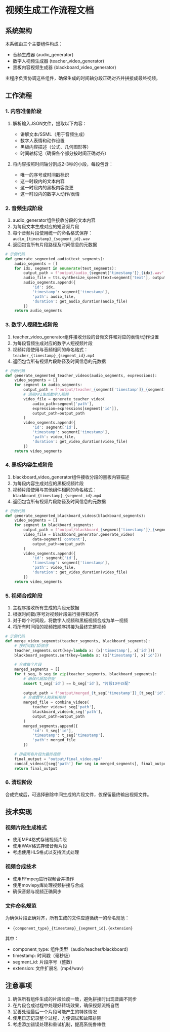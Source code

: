 # 视频生成工作流程文档

## 系统架构

本系统由三个主要组件构成：
- 音频生成器 (audio_generator)
- 数字人视频生成器 (teacher_video_generator)
- 黑板内容视频生成器 (blackboard_video_generator)

主程序负责协调这些组件，确保生成的时间轴分段正确对齐并拼接成最终视频。

## 工作流程

### 1. 内容准备阶段

1. 解析输入JSON文件，提取以下内容：
   - 讲解文本/SSML（用于音频生成）
   - 数字人表情和动作设置
   - 黑板内容描述（公式、几何图形等）
   - 时间轴标记（确保各个部分按时间正确对齐）

2. 将内容按照时间轴分割成2-3秒的小段，每段包含：
   - 唯一的序号或时间戳标识
   - 这一时段内的文本内容
   - 这一时段内的黑板内容变更
   - 这一时段内的数字人动作/表情

### 2. 音频生成阶段

1. audio_generator组件接收分段的文本内容
2. 为每段文本生成对应的短音频片段
3. 每个音频片段使用统一的命名格式保存：`audio_{timestamp}_{segment_id}.wav`
4. 返回包含所有片段路径及时间信息的元数据

```python
# 示例代码
def generate_segmented_audio(text_segments):
    audio_segments = []
    for idx, segment in enumerate(text_segments):
        output_path = f"output/audio_{segment['timestamp']}_{idx}.wav"
        audio_file = tts.synthesize_speech(text=segment['text'], output_path=output_path)
        audio_segments.append({
            'id': idx,
            'timestamp': segment['timestamp'],
            'path': audio_file,
            'duration': get_audio_duration(audio_file)
        })
    return audio_segments
```

### 3. 数字人视频生成阶段

1. teacher_video_generator组件接收分段的音频文件和对应的表情/动作设置
2. 为每段音频生成对应的数字人短视频片段
3. 视频片段使用与音频相同的命名格式：`teacher_{timestamp}_{segment_id}.mp4`
4. 返回包含所有视频片段路径及时间信息的元数据

```python
# 示例代码
def generate_segmented_teacher_videos(audio_segments, expressions):
    video_segments = []
    for segment in audio_segments:
        output_path = f"output/teacher_{segment['timestamp']}_{segment['id']}.mp4"
        # 调用API生成数字人视频
        video_file = generate_teacher_video(
            audio_path=segment['path'],
            expression=expressions[segment['id']],
            output_path=output_path
        )
        video_segments.append({
            'id': segment['id'],
            'timestamp': segment['timestamp'],
            'path': video_file,
            'duration': get_video_duration(video_file)
        })
    return video_segments
```

### 4. 黑板内容生成阶段

1. blackboard_video_generator组件接收分段的黑板内容描述
2. 为每段内容生成对应的黑板视频片段
3. 视频片段使用与其他组件相同的命名格式：`blackboard_{timestamp}_{segment_id}.mp4`
4. 返回包含所有视频片段路径及时间信息的元数据

```python
# 示例代码
def generate_segmented_blackboard_videos(blackboard_segments):
    video_segments = []
    for segment in blackboard_segments:
        output_path = f"output/blackboard_{segment['timestamp']}_{segment['id']}.mp4"
        video_file = blackboard_generator.generate_video(
            data=segment['content'],
            output_path=output_path
        )
        video_segments.append({
            'id': segment['id'],
            'timestamp': segment['timestamp'],
            'path': video_file,
            'duration': get_video_duration(video_file)
        })
    return video_segments
```

### 5. 视频合成阶段

1. 主程序接收所有生成的片段元数据
2. 根据时间戳/序号对视频片段进行排序和对齐
3. 对于每个时间段，将数字人视频和黑板视频合成为单一视频
4. 将所有时间段的视频按顺序拼接为最终完整视频

```python
# 示例代码
def merge_video_segments(teacher_segments, blackboard_segments):
    # 按时间戳/ID排序
    teacher_segments.sort(key=lambda x: (x['timestamp'], x['id']))
    blackboard_segments.sort(key=lambda x: (x['timestamp'], x['id']))
    
    # 合成每个片段
    merged_segments = []
    for t_seg, b_seg in zip(teacher_segments, blackboard_segments):
        # 确保片段ID匹配
        assert t_seg['id'] == b_seg['id'], "片段ID不匹配"
        
        output_path = f"output/merged_{t_seg['timestamp']}_{t_seg['id']}.mp4"
        # 合成数字人和黑板视频
        merged_file = combine_videos(
            teacher_video=t_seg['path'],
            blackboard_video=b_seg['path'],
            output_path=output_path
        )
        merged_segments.append({
            'id': t_seg['id'],
            'timestamp': t_seg['timestamp'],
            'path': merged_file
        })
    
    # 拼接所有片段为最终视频
    final_output = "output/final_video.mp4"
    concat_videos([seg['path'] for seg in merged_segments], final_output)
    return final_output
```

### 6. 清理阶段

合成完成后，可选择删除中间生成的片段文件，仅保留最终输出视频文件。

## 技术实现

### 视频片段生成格式

- 使用MP4格式存储视频片段
- 使用WAV格式存储音频片段
- 考虑使用HLS格式以支持流式处理

### 视频合成技术

- 使用FFmpeg进行视频合并操作
- 使用moviepy库处理视频拼接与合成
- 确保音频与视频正确同步

### 文件命名规范

为确保片段正确对齐，所有生成的文件应遵循统一的命名规范：
- `{component_type}_{timestamp}_{segment_id}.{extension}`

其中：
- component_type: 组件类型（audio/teacher/blackboard）
- timestamp: 时间戳（毫秒级）
- segment_id: 片段序号（整数）
- extension: 文件扩展名（mp4/wav）

## 注意事项

1. 确保所有组件生成的片段长度一致，避免拼接时出现音画不同步
2. 在片段合成过程中处理好转场效果，确保视频流畅自然
3. 妥善处理最后一个片段可能产生的特殊情况
4. 使用日志记录整个过程，方便调试和故障排除
5. 考虑添加错误处理和重试机制，提高系统鲁棒性 